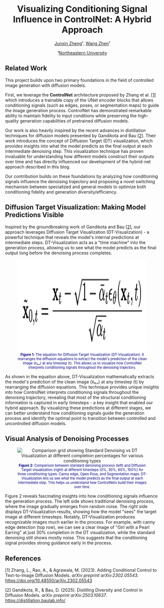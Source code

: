<div align="center">
  <h1 align="center">Visualizing Conditioning Signal Influence in ControlNet: A Hybrid Approach</h1>
  <p align="center">
    <a href="mailto:zheng.junx@northeastern.edu">Junxin Zheng</a>¹, <a href="mailto:wang.zhen3@northeastern.edu">Wang Zhen</a>¹
  </p>
  <p align="center">
    ¹<a href="https://khoury.northeastern.edu/">Northeastern University</a>
  </p>
</div>

## Related Work

This project builds upon two primary foundations in the field of controlled image generation with diffusion models. 

First, we leverage the **ControlNet** architecture proposed by Zhang et al. [[1]](#ref1) which introduces a trainable copy of the UNet encoder blocks that allows conditioning signals (such as edges, poses, or segmentation maps) to guide the image generation process. ControlNet has demonstrated remarkable ability to maintain fidelity to input conditions while preserving the high-quality generation capabilities of pretrained diffusion models.

Our work is also heavily inspired by the recent advances in distillation techniques for diffusion models presented by Gandikota and Bau [[2]](#ref2). Their work introduces the concept of Diffusion Target (DT) visualization, which provides insights into what the model predicts as the final output at each intermediate denoising step. This visualization technique has proven invaluable for understanding how different models construct their outputs over time and has directly influenced our development of the hybrid-net approach described in this blog.

Our contribution builds on these foundations by analyzing how conditioning signals influence the denoising trajectory and proposing a novel switching mechanism between specialized and general models to optimize both conditioning fidelity and generation diversity/efficiency.

## Diffusion Target Visualization: Making Model Predictions Visible

Inspired by the groundbreaking work of Gandikota and Bau [[2]](#ref2), our approach leverages Diffusion Target Visualization (DT-Visualization) - a powerful technique that reveals the model's internal predictions at intermediate steps. DT-Visualization acts as a "time machine" into the generation process, allowing us to see what the model predicts as the final output long before the denoising process completes. 

<figure>
  <div align="center">
    <img src="./img/dt_equation.png" alt="Diffusion Target Visualization equation" width="800" height="300">
    <figcaption style="text-align: center; color: #000080; font-size: 0.8em;">
      <strong>Figure 1:</strong> The equation for Diffusion Target Visualization (DT-Visualization). It rearranges the diffusion equations to extract the model's prediction of the clean image (x̃₀,ₜ) at any timestep (t). This allows us to visualize how ControlNet interprets conditioning signals throughout the denoising trajectory.
    </figcaption>
  </div>
</figure>

As shown in the equation above, DT-Visualization mathematically extracts the model's prediction of the clean image (x̃₀,ₜ) at any timestep (t) by rearranging the diffusion equations. This technique provides unique insights into how ControlNet interprets conditioning signals throughout the denoising trajectory, revealing that most of the structural conditioning information is captured in early timesteps - a key insight that enabled our hybrid approach. By visualizing these predictions at different stages, we can better understand how conditioning signals guide the generation process and identify the optimal point to transition between controlled and uncontrolled diffusion models.

## Visual Analysis of Denoising Processes

<figure>
  <div align="center">
    <img src="./img/visualization_grid.png" alt="Comparison grid showing Standard Denoising vs DT Visualization at different completion percentages for various conditioning types" width="1200" height="300">
    <figcaption style="text-align: center; color: #000080; font-size: 0.8em;">
      <strong>Figure 2:</strong> Comparison between standard denoising process (left) and Diffusion Target visualization (right) at different timesteps (0%, 30%, 60%, 100%) for three conditioning types: Canny edge, Open Pose, and Segmentation maps. DT-Visualization lets us see what the model predicts as the final output at each intermediate step. This helps us understand how ControlNets build their images over time.
    </figcaption>
  </div>
</figure>

Figure 2 reveals fascinating insights into how conditioning signals influence the generation process. The left side shows traditional denoising process, where the image gradually emerges from random noise. The right side displays DT-Visualization results, showing how the model "sees" the target image at different timesteps.
Notably, DT-Visualization produces recognizable images much earlier in the process. For example, with canny edge detection (top row), we can see a clear image of "Girl with a Pearl Earring" at just 30% completion in the DT visualization, while the standard denoising still shows mostly noise. This suggests that the conditioning signal provides strong guidance early in the process.

## References

<a id="ref1">[1]</a> Zhang, L., Rao, A., & Agrawala, M. (2023). Adding Conditional Control to Text-to-Image Diffusion Models. *arXiv preprint arXiv:2302.05543*. https://doi.org/10.48550/arXiv.2302.05543

<a id="ref2">[2]</a> Gandikota, R., & Bau, D. (2025). Distilling Diversity and Control in Diffusion Models. *arXiv preprint arXiv:2503.10637*. https://distillation.baulab.info/